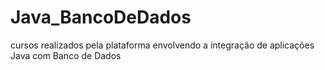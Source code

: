 # Java_BancoDeDados
cursos realizados pela plataforma  envolvendo a integração de aplicações Java com Banco de Dados
